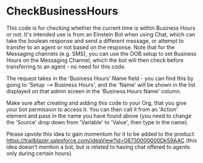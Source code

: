 # CheckBusinessHours

This code is for checking whether the current time is within Business Hours or not. It's intended use is from an Einstein Bot when using Chat, which can take the boolean response and send a different message, or attempt to transfer to an agent or not based on the response. Note that for the Messaging channels (e.g. SMS), you can use the OOB setup to set Business Hours on the Messaging Channel, which the bot will then check before transferring to an agent - no need for this code.

The request takes in the 'Business Hours' Name field - you can find this by going to 'Setup --> Business Hours', and the 'Name' will be shown in the list displayed on that admin screen in the 'Business Hours Name' column.

Make sure after creating and adding this code to your Org, that you give your bot permission to access it. You can then call it from an 'Action' element and pass in the name you have found above (you need to change the 'Source' drop down from 'Variable' to 'Value', then type in the name).


Please upvote this idea to gain momentum for it to be added to the product: https://trailblazer.salesforce.com/ideaView?id=08730000000Dk59AAC (this idea doesn't mention a bot, but is related to having chat offered to agents only during certain hours).
